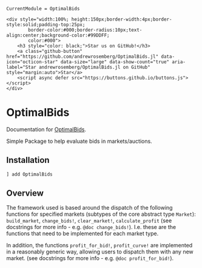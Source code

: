 ```@meta
CurrentModule = OptimalBids
```

```@raw html
<div style="width:100%; height:150px;border-width:4px;border-style:solid;padding-top:25px;
        border-color:#000;border-radius:10px;text-align:center;background-color:#99DDFF;
        color:#000">
    <h3 style="color: black;">Star us on GitHub!</h3>
    <a class="github-button" href="https://github.com/andrewrosemberg/OptimalBids.jl" data-icon="octicon-star" data-size="large" data-show-count="true" aria-label="Star andrewrosemberg/OptimalBids.jl on GitHub" style="margin:auto">Star</a>
    <script async defer src="https://buttons.github.io/buttons.js"></script>
</div>
```

# OptimalBids

Documentation for [OptimalBids](https://github.com/andrewrosemberg/OptimalBids.jl).

Simple Package to help evaluate bids in markets/auctions.

## Installation

```julia
] add OptimalBids
```

## Overview

The framework used is based around the dispatch of the following functions for specified markets (subtypes of the core abstract type `Market`):
`build_market`, `change_bids!`, `clear_market!`, `calculate_profit` (see docstrings for more info - e.g. `@doc change_bids!`). I.e. these are the functions that need to be implemented for each market type.

In addition, the functions `profit_for_bid!`, `profit_curve!` are implemented in a reasonably generic way, allowing users to dispatch them with any new market. (see docstrings for more info - e.g. `@doc profit_for_bid!`).
